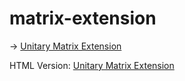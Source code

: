 # matrix-extension

&#8594; [Unitary Matrix Extension](https://github.com/easai/matrix-extension/blob/main/unitary.ipynb)

HTML Version:
[Unitary Matrix Extension](https://easai.github.io/matrix-extension/unitary.html)
